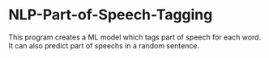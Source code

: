 # NLP-Part-of-Speech-Tagging
This program creates a ML model which tags part of speech for each word. It can also predict part of speechs in a random sentence.
